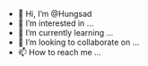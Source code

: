 - 👋 Hi, I’m @Hungsad
- 👀 I’m interested in ...
- 🌱 I’m currently learning ...
- 💞️ I’m looking to collaborate on ...
- 📫 How to reach me ...

<!---
Hungsad/Hungsad is a ✨ special ✨ repository because its `README.md` (this file) appears on your GitHub profile.
You can click the Preview link to take a look at your changes.
--->
